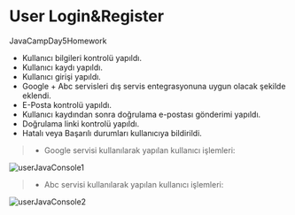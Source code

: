 # User Login&Register

JavaCampDay5Homework

 + Kullanıcı bilgileri kontrolü yapıldı.
 + Kullanıcı kaydı yapıldı. 
 + Kullanıcı girişi yapıldı.
 + Google + Abc servisleri dış servis entegrasyonuna uygun olacak şekilde eklendi.
 + E-Posta kontrolü yapıldı.
 + Kullanıcı kaydından sonra doğrulama e-postası gönderimi yapıldı.
 + Doğrulama linki kontrolü yapıldı.
 + Hatalı veya Başarılı durumları kullanıcıya bildirildi.


> + Google servisi kullanılarak yapılan kullanıcı işlemleri: 

 ![userJavaConsole1](https://user-images.githubusercontent.com/46132459/117471623-bbf44080-af60-11eb-89ee-10fa5206ab43.PNG)

> + Abc servisi kullanılarak yapılan kullanıcı işlemleri: 

 ![userJavaConsole2](https://user-images.githubusercontent.com/46132459/117471633-be569a80-af60-11eb-8f1b-cfc5ed27083e.PNG)
